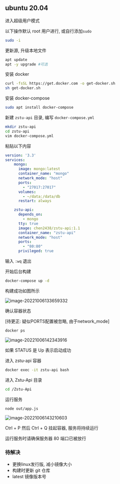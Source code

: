 ## ubuntu 20.04

进入超级用户模式

以下操作默认 root 用户进行, 或自行添加`sudo`

```bash
sudo -i
```

更新源, 升级本地文件

```bash
apt update
apt -y upgrade #可选
```

安装 docker

```bash
curl -fsSL https://get.docker.com -o get-docker.sh
sh get-docker.sh
```

安装 docker-compose

```bash
sudo apt install docker-compose
```

新建 `zstu-api` 目录, 编写 `docker-compose.yml`

```bash
mkdir zstu-api
cd zstu-api
vim docker-compose.yml
```

粘贴以下内容

```yaml
version: '3.3'
services: 
    mongo: 
      image: mongo:latest
      container_name: "mongo"
      network_mode: "host"
      ports: 
        - "27017:27017"
      volumes: 
        - ~/data:/data/db
      restart: always

    zstu-api: 
      depends_on: 
        - mongo
      tty: true
      image: chen2438/zstu-api:1.1
      container_name: "zstu-api"
      network_mode: "host"
      ports: 
        - "80:80"
      privileged: true
```

输入 `:wq` 退出

开始后台构建

```bash
docker-compose up -d
```

构建成功如图所示

![image-20221006133659332](http://nme-200t.oss-cn-hangzhou.aliyuncs.com/notes/2022-10-06-053659.png)

确认容器状态

[待更正: 疑似PORTS配置被忽略, 由于network_mode]

```bash
docker ps
```

![image-20221006142343916](http://nme-200t.oss-cn-hangzhou.aliyuncs.com/notes/2022-10-06-062344.png)

如果 STATUS 是 Up 表示启动成功

进入 zstu-api 容器

```bash
docker exec -it zstu-api bash
```

进入 Zstu-Api 目录

```bash
cd /Zstu-Api
```

运行服务

```bash
node out/app.js
```

![image-20221006143210603](http://nme-200t.oss-cn-hangzhou.aliyuncs.com/notes/2022-10-06-063211.png)

Ctrl + P 然后 Ctrl + Q 挂起容器, 服务将持续运行

运行服务时请确保服务器 80 端口已被放行

### 待解决

- 更换linux发行版, 减小镜像大小
- 构建时更新 git 仓库
- latest 镜像版本号
